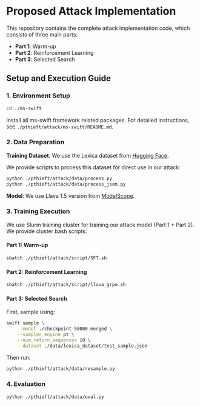 # Proposed Attack Implementation

This repository contains the complete attack implementation code, which consists of three main parts:

- **Part 1**: Warm-up
- **Part 2**: Reinforcement Learning  
- **Part 3**: Selected Search

## Setup and Execution Guide

### 1. Environment Setup

```bash
cd ./ms-swift
```

Install all ms-swift framework related packages. For detailed instructions, see `./pthieft/attack/ms-swift/README.md`.

### 2. Data Preparation

**Training Dataset**: We use the Lexica dataset from [Hugging Face](https://huggingface.co/datasets/vera365/lexica_dataset).

We provide scripts to process this dataset for direct use in our attack:

```bash
python ./pthieft/attack/data/process.py
python ./pthieft/attack/data/process_json.py
```

**Model**: We use Llava 1.5 version from [ModelScope](https://modelscope.cn/models/llava-hf/llava-1.5-7b-hf).

### 3. Training Execution

We use Slurm training cluster for training our attack model (Part 1 + Part 2). We provide cluster bash scripts:

#### Part 1: Warm-up
```bash
sbatch ./pthieft/attack/script/SFT.sh
```

#### Part 2: Reinforcement Learning
```bash
sbatch ./pthieft/attack/script/llava_grpo.sh
```

#### Part 3: Selected Search

First, sample using:
```bash
swift sample \
    --model ./checkpoint-58000-merged \
    --sampler_engine pt \
    --num_return_sequences 10 \
    --dataset ./data/lexica_dataset/test_sample.json
```

Then run:
```bash
python ./pthieft/attack/data/resample.py
```

### 4. Evaluation

```bash
python ./pthieft/attack/data/eval.py
```
